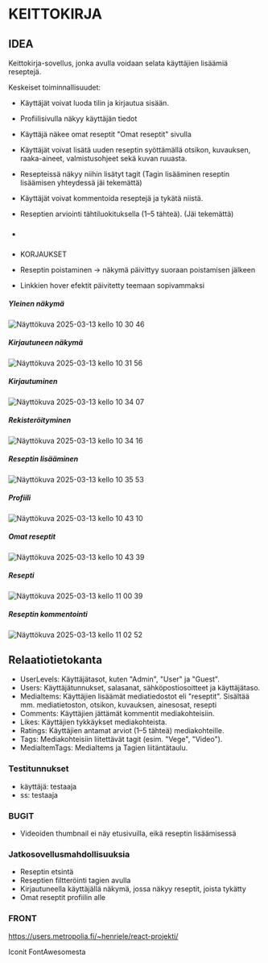 # KEITTOKIRJA

## IDEA

Keittokirja-sovellus, jonka avulla voidaan selata käyttäjien lisäämiä reseptejä.

Keskeiset toiminnallisuudet:

- Käyttäjät voivat luoda tilin ja kirjautua sisään.
- Profiilisivulla näkyy käyttäjän tiedot
- Käyttäjä näkee omat reseptit "Omat reseptit" sivulla
- Käyttäjät voivat lisätä uuden reseptin syöttämällä otsikon, kuvauksen, raaka-aineet, valmistusohjeet sekä kuvan ruuasta.
- Resepteissä näkyy niihin lisätyt tagit (Tagin lisääminen reseptin lisäämisen yhteydessä jäi tekemättä)
- Käyttäjät voivat kommentoida reseptejä ja tykätä niistä.
- Reseptien arviointi tähtiluokituksella (1–5 tähteä). (Jäi tekemättä)

- ###
- KORJAUKSET
- Reseptin poistaminen -> näkymä päivittyy suoraan poistamisen jälkeen
- Linkkien hover efektit päivitetty teemaan sopivammaksi

##### Yleinen näkymä
![Näyttökuva 2025-03-13 kello 10 30 46](https://github.com/user-attachments/assets/41053814-db75-47dc-8047-38c72675a0a3)


##### Kirjautuneen näkymä
![Näyttökuva 2025-03-13 kello 10 31 56](https://github.com/user-attachments/assets/d5cab47f-bda7-4e2e-ae28-e9c554ffae6a)


##### Kirjautuminen
![Näyttökuva 2025-03-13 kello 10 34 07](https://github.com/user-attachments/assets/90df0d03-3edd-4f1d-b527-764908139237)


##### Rekisteröityminen
![Näyttökuva 2025-03-13 kello 10 34 16](https://github.com/user-attachments/assets/d1f5e361-6d42-41be-8897-b8962764a599)


##### Reseptin lisääminen
![Näyttökuva 2025-03-13 kello 10 35 53](https://github.com/user-attachments/assets/e2701137-fb8c-4b98-b305-a92ebf9721d8)

##### Profiili
![Näyttökuva 2025-03-13 kello 10 43 10](https://github.com/user-attachments/assets/839d2b04-a5e0-43e9-800a-6e46ca8f0448)

##### Omat reseptit
![Näyttökuva 2025-03-13 kello 10 43 39](https://github.com/user-attachments/assets/c6a50dcc-0a1d-4c06-9563-7bfc0c5859d9)

##### Resepti
![Näyttökuva 2025-03-13 kello 11 00 39](https://github.com/user-attachments/assets/51d5c6ed-06bf-44ce-b9b1-6620d4cebc05)

##### Reseptin kommentointi
![Näyttökuva 2025-03-13 kello 11 02 52](https://github.com/user-attachments/assets/2751a2cf-d977-4472-a163-a792a7b01d32)





## Relaatiotietokanta
- UserLevels: Käyttäjätasot, kuten "Admin", "User" ja "Guest".
- Users: Käyttäjätunnukset, salasanat, sähköpostiosoitteet ja käyttäjätaso.
- MediaItems: Käyttäjien lisäämät mediatiedostot eli "reseptit". Sisältää mm. mediatietoston, otsikon, kuvauksen, ainesosat, resepti
- Comments: Käyttäjien jättämät kommentit mediakohteisiin.
- Likes: Käyttäjien tykkäykset mediakohteista.
- Ratings: Käyttäjien antamat arviot (1–5 tähteä) mediakohteille.
- Tags: Mediakohteisiin liitettävät tagit (esim. "Vege", "Video").
- MediaItemTags: MediaItems ja Tagien liitäntätaulu.


### Testitunnukset
- käyttäjä: testaaja
- ss: testaaja

### BUGIT
- Videoiden thumbnail ei näy etusivuilla, eikä reseptin lisäämisessä

### Jatkosovellusmahdollisuuksia
- Reseptin etsintä
- Reseptien filtteröinti tagien avulla
- Kirjautuneella käyttäjällä näkymä, jossa näkyy reseptit, joista tykätty
- Omat reseptit profiilin alle

### FRONT
https://users.metropolia.fi/~henriele/react-projekti/

Iconit FontAwesomesta
